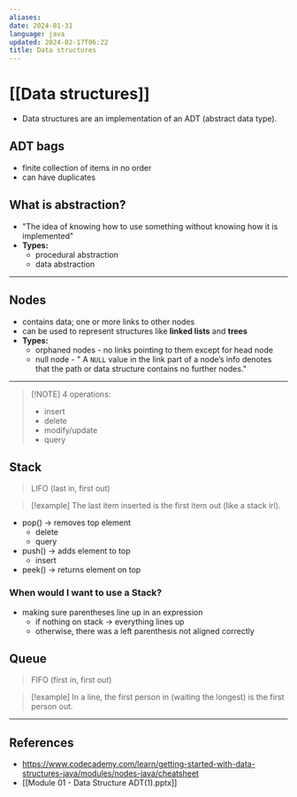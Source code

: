 ```yaml
---
aliases: 
date: 2024-01-31
language: java
updated: 2024-02-17T06:22
title: Data structures
---
```

# [[Data structures]]
- Data structures are an implementation of an ADT (abstract data type).
## ADT bags
- finite collection of items in no order
- can have duplicates
## What is abstraction?
- "The idea of knowing how to use something without knowing how it is implemented"
- **Types:**
	- procedural abstraction
	- data abstraction

___
## Nodes
- contains data; one or more links to other nodes
- can be used to represent structures like **linked lists** and **trees**
- **Types:**
	- orphaned nodes - no links pointing to them except for head node
	- null node - " A `NULL` value in the link part of a node’s info denotes that the path or data structure contains no further nodes."

___

> [!NOTE] 4 operations:
> - insert
> - delete
> - modify/update
> - query

## Stack
> LIFO (last in, first out)

> [!example]
> The last item inserted is the first item out (like a stack irl).

- pop() -> removes top element
	- delete
	- query
- push() -> adds element to top
	- insert
- peek() -> returns element on top
### When would I want to use a Stack?
- making sure parentheses line up in an expression
	- if nothing on stack -> everything lines up
	- otherwise, there was a left parenthesis not aligned correctly

## Queue
> FIFO (first in, first out)

> [!example]
> In a line, the first person in (waiting the longest) is the first person out.



___
## References
- https://www.codecademy.com/learn/getting-started-with-data-structures-java/modules/nodes-java/cheatsheet
- [[Module 01 - Data Structure ADT(1).pptx]]